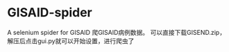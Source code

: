 # GISAID-spider
A selenium spider for GISAID
爬GISAID病例数据。
可以直接下载GISEND.zip，解压后点击gui.py就可以开始设置，进行爬虫了
